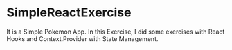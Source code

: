 # SimpleReactExercise
It is a Simple Pokemon App. In this Exercise, I did some exercises with React Hooks and Context.Provider with State Management.
